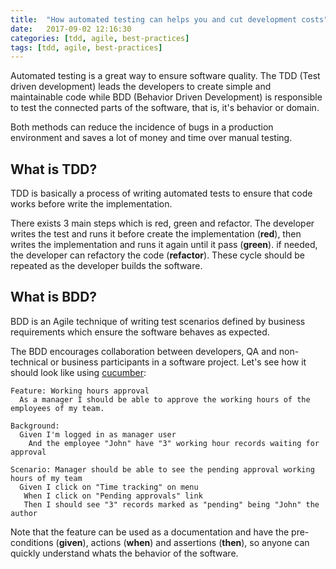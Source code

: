 ```yaml
---
title:  "How automated testing can helps you and cut development costs"
date:   2017-09-02 12:16:30
categories: [tdd, agile, best-practices]
tags: [tdd, agile, best-practices]
---
```

Automated testing is a great way to ensure software quality. The TDD (Test driven development) leads the developers to create simple and maintainable code while BDD (Behavior Driven Development) is responsible to test the connected parts of the software, that is, it's behavior or domain.

Both methods can reduce the incidence of bugs in a production environment and saves a lot of money and time over manual testing.

## What is TDD?

TDD is basically a process of writing automated tests to ensure that code works before write the implementation.

There exists 3 main steps which is red, green and refactor. The developer writes the test and runs it before create the implementation (**red**), then writes the implementation and runs it again until it pass (**green**). if needed, the developer can refactory the code (**refactor**). These cycle should be repeated as the developer builds the software.

## What is BDD?

BDD is an Agile technique of writing test scenarios defined by business requirements which ensure the software behaves as expected.

The BDD encourages collaboration between developers, QA and non-technical or business participants in a software project. Let's see how it should look like using [cucumber](https://github.com/cucumber/cucumber-ruby):

```cucumber
Feature: Working hours approval
  As a manager I should be able to approve the working hours of the employees of my team.

Background:
  Given I'm logged in as manager user
    And the employee "John" have "3" working hour records waiting for approval

Scenario: Manager should be able to see the pending approval working hours of my team
  Given I click on "Time tracking" on menu
   When I click on "Pending approvals" link
   Then I should see "3" records marked as "pending" being "John" the author
```

Note that the feature can be used as a documentation and have the pre-conditions (**given**), actions (**when**) and assertions (**then**), so anyone can quickly understand whats the behavior of the software.

<!-- 
## Who these techniques can save money?

In 2014 I had started to work with a customer based in Sorocaba. This customer was a digital agency and at that time they didn't have a automated workflow inside the company to manage the jobs between their client and the team. So I was contracted to develop a time-tracking and job-management platform.

 -->